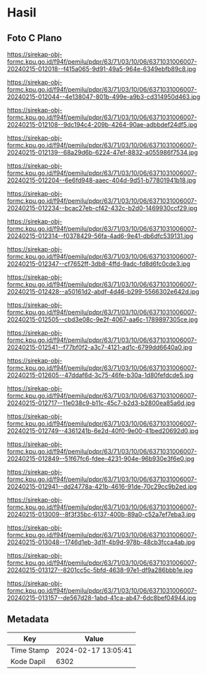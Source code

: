 # Hasil

## Foto C Plano

https://sirekap-obj-formc.kpu.go.id/f94f/pemilu/pdpr/63/71/03/10/06/6371031006007-20240215-012018--f415a065-9d91-49a5-964e-6349ebfb89c8.jpg

https://sirekap-obj-formc.kpu.go.id/f94f/pemilu/pdpr/63/71/03/10/06/6371031006007-20240215-012044--4e138047-801b-499e-a9b3-cd314950d463.jpg

https://sirekap-obj-formc.kpu.go.id/f94f/pemilu/pdpr/63/71/03/10/06/6371031006007-20240215-012108--9dc194c4-209b-4264-90ae-adbbdef24df5.jpg

https://sirekap-obj-formc.kpu.go.id/f94f/pemilu/pdpr/63/71/03/10/06/6371031006007-20240215-012139--68a29d6b-6224-47ef-8832-a055986f7534.jpg

https://sirekap-obj-formc.kpu.go.id/f94f/pemilu/pdpr/63/71/03/10/06/6371031006007-20240215-012204--6e6fd948-aaec-404d-9d51-b77801941b18.jpg

https://sirekap-obj-formc.kpu.go.id/f94f/pemilu/pdpr/63/71/03/10/06/6371031006007-20240215-012234--bcac27eb-cf42-432c-b2d0-1469930ccf29.jpg

https://sirekap-obj-formc.kpu.go.id/f94f/pemilu/pdpr/63/71/03/10/06/6371031006007-20240215-012314--f0378429-56fa-4ad6-9e41-db6dfc539131.jpg

https://sirekap-obj-formc.kpu.go.id/f94f/pemilu/pdpr/63/71/03/10/06/6371031006007-20240215-012347--cf7652ff-3db8-4ffd-9adc-fd8d6fc0cde3.jpg

https://sirekap-obj-formc.kpu.go.id/f94f/pemilu/pdpr/63/71/03/10/06/6371031006007-20240215-012428--a50161d2-abdf-4d46-b299-5566302e642d.jpg

https://sirekap-obj-formc.kpu.go.id/f94f/pemilu/pdpr/63/71/03/10/06/6371031006007-20240215-012505--cbd3e08c-9e2f-4067-aa6c-1789897305ce.jpg

https://sirekap-obj-formc.kpu.go.id/f94f/pemilu/pdpr/63/71/03/10/06/6371031006007-20240215-012541--f77bf0f2-a3c7-4121-ad1c-6799dd6640a0.jpg

https://sirekap-obj-formc.kpu.go.id/f94f/pemilu/pdpr/63/71/03/10/06/6371031006007-20240215-012605--47ddaf6d-3c75-46fe-b30a-1d80fefdcde5.jpg

https://sirekap-obj-formc.kpu.go.id/f94f/pemilu/pdpr/63/71/03/10/06/6371031006007-20240215-012717--11e038c9-b11c-45c7-b2d3-b2800ea85a6d.jpg

https://sirekap-obj-formc.kpu.go.id/f94f/pemilu/pdpr/63/71/03/10/06/6371031006007-20240215-012749--4361241b-6e2d-40f0-9e00-41bed20692d0.jpg

https://sirekap-obj-formc.kpu.go.id/f94f/pemilu/pdpr/63/71/03/10/06/6371031006007-20240215-012849--51f67fc6-fdee-4231-904e-96b930e3f6e0.jpg

https://sirekap-obj-formc.kpu.go.id/f94f/pemilu/pdpr/63/71/03/10/06/6371031006007-20240215-012941--dd24778a-421b-4616-91de-70c29cc9b2ed.jpg

https://sirekap-obj-formc.kpu.go.id/f94f/pemilu/pdpr/63/71/03/10/06/6371031006007-20240215-013009--8f3f35bc-6137-400b-89a0-c52a7ef7eba3.jpg

https://sirekap-obj-formc.kpu.go.id/f94f/pemilu/pdpr/63/71/03/10/06/6371031006007-20240215-013048--1746d1eb-3d1f-4b9d-978b-48cb3fcca4ab.jpg

https://sirekap-obj-formc.kpu.go.id/f94f/pemilu/pdpr/63/71/03/10/06/6371031006007-20240215-013127--8201cc5c-5bfd-4638-97e1-df9a286bbb1e.jpg

https://sirekap-obj-formc.kpu.go.id/f94f/pemilu/pdpr/63/71/03/10/06/6371031006007-20240215-013157--de567d28-1abd-41ca-ab47-6dc8bef04944.jpg


## Metadata

| Key        | Value               |
| ---------- | ------------------- |
| Time Stamp | 2024-02-17 13:05:41 |
| Kode Dapil | 6302                |



